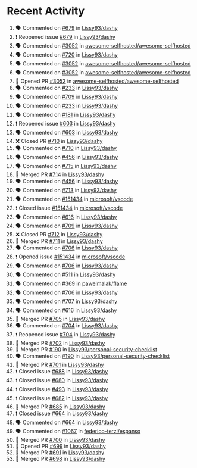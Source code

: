 # Recent Activity

<!--START_SECTION:activity-->
1. 🗣 Commented on [#679](https://github.com/Lissy93/dashy/issues/679) in [Lissy93/dashy](https://github.com/Lissy93/dashy)
2. ❗️ Reopened issue [#679](https://github.com/Lissy93/dashy/issues/679) in [Lissy93/dashy](https://github.com/Lissy93/dashy)
3. 🗣 Commented on [#3052](https://github.com/awesome-selfhosted/awesome-selfhosted/issues/3052) in [awesome-selfhosted/awesome-selfhosted](https://github.com/awesome-selfhosted/awesome-selfhosted)
4. 🗣 Commented on [#720](https://github.com/Lissy93/dashy/issues/720) in [Lissy93/dashy](https://github.com/Lissy93/dashy)
5. 🗣 Commented on [#3052](https://github.com/awesome-selfhosted/awesome-selfhosted/issues/3052) in [awesome-selfhosted/awesome-selfhosted](https://github.com/awesome-selfhosted/awesome-selfhosted)
6. 🗣 Commented on [#3052](https://github.com/awesome-selfhosted/awesome-selfhosted/issues/3052) in [awesome-selfhosted/awesome-selfhosted](https://github.com/awesome-selfhosted/awesome-selfhosted)
7. 💪 Opened PR [#3052](https://github.com/awesome-selfhosted/awesome-selfhosted/pull/3052) in [awesome-selfhosted/awesome-selfhosted](https://github.com/awesome-selfhosted/awesome-selfhosted)
8. 🗣 Commented on [#233](https://github.com/Lissy93/dashy/issues/233) in [Lissy93/dashy](https://github.com/Lissy93/dashy)
9. 🗣 Commented on [#709](https://github.com/Lissy93/dashy/issues/709) in [Lissy93/dashy](https://github.com/Lissy93/dashy)
10. 🗣 Commented on [#233](https://github.com/Lissy93/dashy/issues/233) in [Lissy93/dashy](https://github.com/Lissy93/dashy)
11. 🗣 Commented on [#181](https://github.com/Lissy93/dashy/issues/181) in [Lissy93/dashy](https://github.com/Lissy93/dashy)
12. ❗️ Reopened issue [#603](https://github.com/Lissy93/dashy/issues/603) in [Lissy93/dashy](https://github.com/Lissy93/dashy)
13. 🗣 Commented on [#603](https://github.com/Lissy93/dashy/issues/603) in [Lissy93/dashy](https://github.com/Lissy93/dashy)
14. ❌ Closed PR [#710](https://github.com/Lissy93/dashy/pull/710) in [Lissy93/dashy](https://github.com/Lissy93/dashy)
15. 🗣 Commented on [#710](https://github.com/Lissy93/dashy/issues/710) in [Lissy93/dashy](https://github.com/Lissy93/dashy)
16. 🗣 Commented on [#456](https://github.com/Lissy93/dashy/issues/456) in [Lissy93/dashy](https://github.com/Lissy93/dashy)
17. 🗣 Commented on [#715](https://github.com/Lissy93/dashy/issues/715) in [Lissy93/dashy](https://github.com/Lissy93/dashy)
18. 🎉 Merged PR [#714](https://github.com/Lissy93/dashy/pull/714) in [Lissy93/dashy](https://github.com/Lissy93/dashy)
19. 🗣 Commented on [#456](https://github.com/Lissy93/dashy/issues/456) in [Lissy93/dashy](https://github.com/Lissy93/dashy)
20. 🗣 Commented on [#713](https://github.com/Lissy93/dashy/issues/713) in [Lissy93/dashy](https://github.com/Lissy93/dashy)
21. 🗣 Commented on [#151434](https://github.com/microsoft/vscode/issues/151434) in [microsoft/vscode](https://github.com/microsoft/vscode)
22. ❗️ Closed issue [#151434](https://github.com/microsoft/vscode/issues/151434) in [microsoft/vscode](https://github.com/microsoft/vscode)
23. 🗣 Commented on [#616](https://github.com/Lissy93/dashy/issues/616) in [Lissy93/dashy](https://github.com/Lissy93/dashy)
24. 🗣 Commented on [#709](https://github.com/Lissy93/dashy/issues/709) in [Lissy93/dashy](https://github.com/Lissy93/dashy)
25. ❌ Closed PR [#712](https://github.com/Lissy93/dashy/pull/712) in [Lissy93/dashy](https://github.com/Lissy93/dashy)
26. 🎉 Merged PR [#711](https://github.com/Lissy93/dashy/pull/711) in [Lissy93/dashy](https://github.com/Lissy93/dashy)
27. 🗣 Commented on [#706](https://github.com/Lissy93/dashy/issues/706) in [Lissy93/dashy](https://github.com/Lissy93/dashy)
28. ❗️ Opened issue [#151434](https://github.com/microsoft/vscode/issues/151434) in [microsoft/vscode](https://github.com/microsoft/vscode)
29. 🗣 Commented on [#706](https://github.com/Lissy93/dashy/issues/706) in [Lissy93/dashy](https://github.com/Lissy93/dashy)
30. 🗣 Commented on [#511](https://github.com/Lissy93/dashy/issues/511) in [Lissy93/dashy](https://github.com/Lissy93/dashy)
31. 🗣 Commented on [#369](https://github.com/pawelmalak/flame/issues/369) in [pawelmalak/flame](https://github.com/pawelmalak/flame)
32. 🗣 Commented on [#706](https://github.com/Lissy93/dashy/issues/706) in [Lissy93/dashy](https://github.com/Lissy93/dashy)
33. 🗣 Commented on [#707](https://github.com/Lissy93/dashy/issues/707) in [Lissy93/dashy](https://github.com/Lissy93/dashy)
34. 🗣 Commented on [#616](https://github.com/Lissy93/dashy/issues/616) in [Lissy93/dashy](https://github.com/Lissy93/dashy)
35. 🎉 Merged PR [#705](https://github.com/Lissy93/dashy/pull/705) in [Lissy93/dashy](https://github.com/Lissy93/dashy)
36. 🗣 Commented on [#704](https://github.com/Lissy93/dashy/issues/704) in [Lissy93/dashy](https://github.com/Lissy93/dashy)
37. ❗️ Reopened issue [#704](https://github.com/Lissy93/dashy/issues/704) in [Lissy93/dashy](https://github.com/Lissy93/dashy)
38. 🎉 Merged PR [#702](https://github.com/Lissy93/dashy/pull/702) in [Lissy93/dashy](https://github.com/Lissy93/dashy)
39. 🎉 Merged PR [#190](https://github.com/Lissy93/personal-security-checklist/pull/190) in [Lissy93/personal-security-checklist](https://github.com/Lissy93/personal-security-checklist)
40. 🗣 Commented on [#190](https://github.com/Lissy93/personal-security-checklist/issues/190) in [Lissy93/personal-security-checklist](https://github.com/Lissy93/personal-security-checklist)
41. 🎉 Merged PR [#701](https://github.com/Lissy93/dashy/pull/701) in [Lissy93/dashy](https://github.com/Lissy93/dashy)
42. ❗️ Closed issue [#688](https://github.com/Lissy93/dashy/issues/688) in [Lissy93/dashy](https://github.com/Lissy93/dashy)
43. ❗️ Closed issue [#680](https://github.com/Lissy93/dashy/issues/680) in [Lissy93/dashy](https://github.com/Lissy93/dashy)
44. ❗️ Closed issue [#493](https://github.com/Lissy93/dashy/issues/493) in [Lissy93/dashy](https://github.com/Lissy93/dashy)
45. ❗️ Closed issue [#682](https://github.com/Lissy93/dashy/issues/682) in [Lissy93/dashy](https://github.com/Lissy93/dashy)
46. 🎉 Merged PR [#685](https://github.com/Lissy93/dashy/pull/685) in [Lissy93/dashy](https://github.com/Lissy93/dashy)
47. ❗️ Closed issue [#664](https://github.com/Lissy93/dashy/issues/664) in [Lissy93/dashy](https://github.com/Lissy93/dashy)
48. 🗣 Commented on [#664](https://github.com/Lissy93/dashy/issues/664) in [Lissy93/dashy](https://github.com/Lissy93/dashy)
49. 🗣 Commented on [#1067](https://github.com/federico-terzi/espanso/issues/1067) in [federico-terzi/espanso](https://github.com/federico-terzi/espanso)
50. 🎉 Merged PR [#700](https://github.com/Lissy93/dashy/pull/700) in [Lissy93/dashy](https://github.com/Lissy93/dashy)
51. 💪 Opened PR [#699](https://github.com/Lissy93/dashy/pull/699) in [Lissy93/dashy](https://github.com/Lissy93/dashy)
52. 🎉 Merged PR [#691](https://github.com/Lissy93/dashy/pull/691) in [Lissy93/dashy](https://github.com/Lissy93/dashy)
53. 🎉 Merged PR [#698](https://github.com/Lissy93/dashy/pull/698) in [Lissy93/dashy](https://github.com/Lissy93/dashy)
<!--END_SECTION:activity-->
